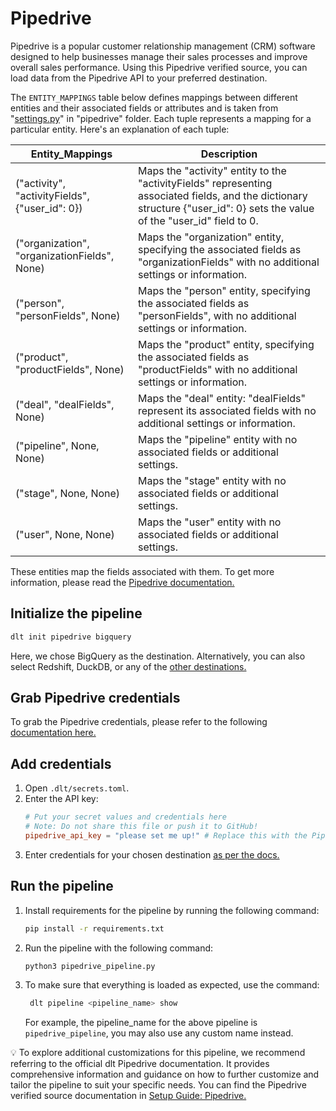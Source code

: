 # Pipedrive

Pipedrive is a popular customer relationship management (CRM) software designed to help businesses
manage their sales processes and improve overall sales performance. Using this Pipedrive verified
source, you can load data from the Pipedrive API to your preferred destination.

The `ENTITY_MAPPINGS` table below defines mappings between different entities and their associated
fields or attributes and is taken from "[settings.py](./settings.py)" in "pipedrive" folder. Each
tuple represents a mapping for a particular entity. Here's an explanation of each tuple:

| Entity_Mappings                                | Description                                                                                                                                                                |
| ---------------------------------------------- |----------------------------------------------------------------------------------------------------------------------------------------------------------------------------|
| ("activity", "activityFields", {"user_id": 0}) | Maps the "activity" entity to the "activityFields" representing associated fields, and the dictionary structure {"user_id": 0} sets the value of the "user_id" field to 0. |
| ("organization", "organizationFields", None)   | Maps the "organization" entity, specifying the associated fields as "organizationFields" with no additional settings or information.                                       |
| ("person", "personFields", None)               | Maps the "person" entity, specifying the associated fields as "personFields", with no additional settings or information.                                                  |
| ("product", "productFields", None)             | Maps the "product" entity, specifying the associated fields as "productFields" with no additional settings or information.                                                 |
| ("deal", "dealFields", None)                   | Maps the "deal" entity: "dealFields" represent its associated fields with no additional settings or information.                                                           |
| ("pipeline", None, None)                       | Maps the "pipeline" entity with no associated fields or additional settings.                                                                                               |
| ("stage", None, None)                          | Maps the "stage" entity with no associated fields or additional settings.                                                                                                  |
| ("user", None, None)                           | Maps the "user" entity with no associated fields or additional settings.                                                                                                   |

These entities map the fields associated with them. To get more information, please read the
[Pipedrive documentation.](https://developers.pipedrive.com/docs/api/v1)

## Initialize the pipeline

```bash
dlt init pipedrive bigquery
```

Here, we chose BigQuery as the destination. Alternatively, you can also select Redshift, DuckDB, or
any of the [other destinations.](https://dlthub.com/docs/dlt-ecosystem/destinations)

## Grab Pipedrive credentials

To grab the Pipedrive credentials, please refer to the following
[documentation here.](https://dlthub.com/docs/dlt-ecosystem/verified-sources/pipedrive)

## Add credentials

1. Open `.dlt/secrets.toml`.
1. Enter the API key:
   ```toml
   # Put your secret values and credentials here
   # Note: Do not share this file or push it to GitHub!
   pipedrive_api_key = "please set me up!" # Replace this with the Pipedrive API key.
   ```
1. Enter credentials for your chosen destination [as per the docs.](https://dlthub.com/docs/dlt-ecosystem/destinations)

## Run the pipeline

1. Install requirements for the pipeline by running the following command:

   ```bash
   pip install -r requirements.txt
   ```

1. Run the pipeline with the following command:

   ```bash
   python3 pipedrive_pipeline.py
   ```

1. To make sure that everything is loaded as expected, use the command:

   ```bash
    dlt pipeline <pipeline_name> show
    ```

    For example, the pipeline_name for the above pipeline is `pipedrive_pipeline`, you may also use any custom name instead.

💡 To explore additional customizations for this pipeline, we recommend referring to the official dlt
Pipedrive documentation. It provides comprehensive information and guidance on how to further
customize and tailor the pipeline to suit your specific needs. You can find the Pipedrive verified
source documentation in
[Setup Guide: Pipedrive.](https://dlthub.com/docs/dlt-ecosystem/verified-sources/pipedrive)
